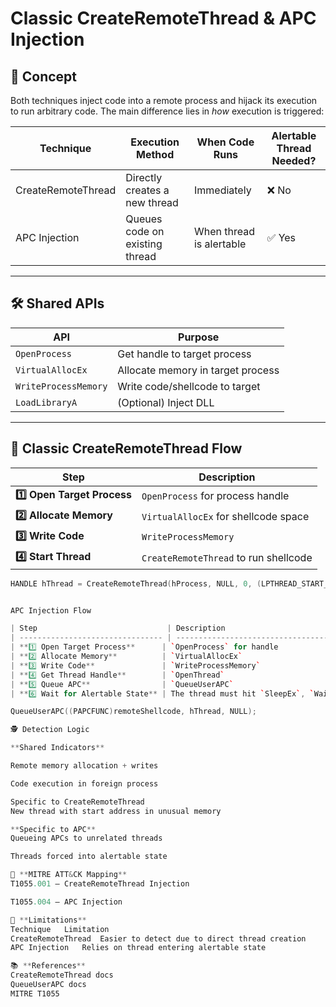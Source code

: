 # Classic CreateRemoteThread & APC Injection

## 📌 Concept

Both techniques inject code into a remote process and hijack its execution to run arbitrary code. The main difference lies in *how* execution is triggered:

| Technique | Execution Method | When Code Runs | Alertable Thread Needed? |
|------------|-----------------|----------------|-------------------------|
| CreateRemoteThread | Directly creates a new thread | Immediately | ❌ No |
| APC Injection | Queues code on existing thread | When thread is alertable | ✅ Yes |

---

## 🛠️ Shared APIs

| API | Purpose |
|------|---------|
| `OpenProcess` | Get handle to target process |
| `VirtualAllocEx` | Allocate memory in target process |
| `WriteProcessMemory` | Write code/shellcode to target |
| `LoadLibraryA` | (Optional) Inject DLL |

---

## 🚀 Classic CreateRemoteThread Flow

| Step | Description |
|-------|-------------|
| **1️⃣ Open Target Process** | `OpenProcess` for process handle |
| **2️⃣ Allocate Memory** | `VirtualAllocEx` for shellcode space |
| **3️⃣ Write Code** | `WriteProcessMemory` |
| **4️⃣ Start Thread** | `CreateRemoteThread` to run shellcode |

```cpp
HANDLE hThread = CreateRemoteThread(hProcess, NULL, 0, (LPTHREAD_START_ROUTINE)remoteShellcode, NULL, 0, NULL);


APC Injection Flow

| Step                             | Description                                                  |
| -------------------------------- | ------------------------------------------------------------ |
| **1️⃣ Open Target Process**      | `OpenProcess` for handle                                     |
| **2️⃣ Allocate Memory**          | `VirtualAllocEx`                                             |
| **3️⃣ Write Code**               | `WriteProcessMemory`                                         |
| **4️⃣ Get Thread Handle**        | `OpenThread`                                                 |
| **5️⃣ Queue APC**                | `QueueUserAPC`                                               |
| **6️⃣ Wait for Alertable State** | The thread must hit `SleepEx`, `WaitForSingleObjectEx`, etc. |

QueueUserAPC((PAPCFUNC)remoteShellcode, hThread, NULL);

🕵️ Detection Logic

**Shared Indicators**

Remote memory allocation + writes

Code execution in foreign process

Specific to CreateRemoteThread
New thread with start address in unusual memory

**Specific to APC**
Queueing APCs to unrelated threads

Threads forced into alertable state

🔎 **MITRE ATT&CK Mapping**
T1055.001 – CreateRemoteThread Injection

T1055.004 – APC Injection

🚩 **Limitations**
Technique	Limitation
CreateRemoteThread	Easier to detect due to direct thread creation
APC Injection	Relies on thread entering alertable state

📚 **References**
CreateRemoteThread docs
QueueUserAPC docs
MITRE T1055


